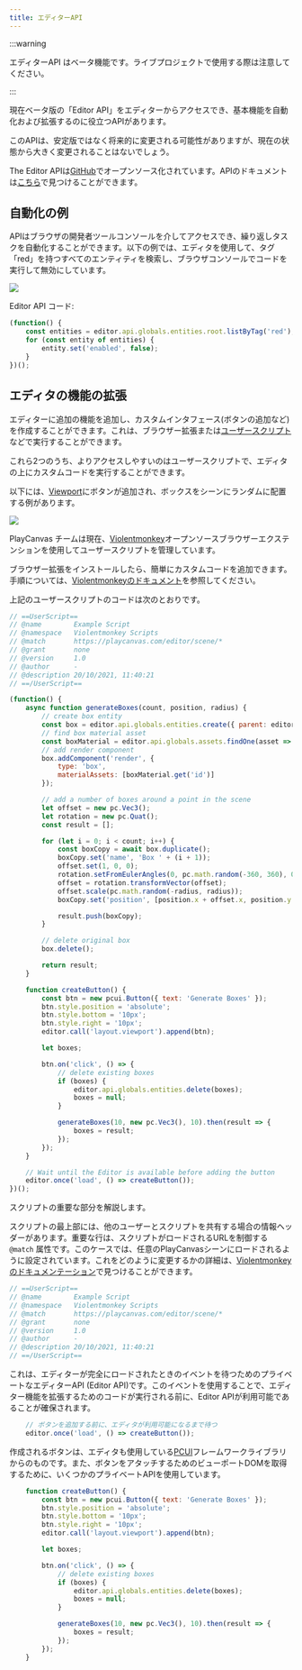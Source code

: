 ```yaml
---
title: エディターAPI
---
```


:::warning

エディターAPI はベータ機能です。ライブプロジェクトで使用する際は注意してください。

:::

現在ベータ版の「Editor API」をエディターからアクセスでき、基本機能を自動化および拡張するのに役立つAPIがあります。

このAPIは、安定版ではなく将来的に変更される可能性がありますが、現在の状態から大きく変更されることはないでしょう。

The Editor APIは[GitHub][github-repo]でオープンソース化されています。APIのドキュメントは[こちら][github-api]で見つけることができます。

## 自動化の例

APIはブラウザの開発者ツールコンソールを介してアクセスでき、繰り返しタスクを自動化することができます。以下の例では、エディタを使用して、タグ「red」を持つすべてのエンティティを検索し、ブラウザコンソールでコードを実行して無効にしています。

![](/img/user-manual/editor/editor-api/disable-red-boxes.gif)

Editor API コード:

```javascript
(function() {
    const entities = editor.api.globals.entities.root.listByTag('red');
    for (const entity of entities) {
        entity.set('enabled', false);
    }
})();
```

## エディタの機能の拡張

エディターに追加の機能を追加し、カスタムインタフェース(ボタンの追加など)を作成することができます。これは、ブラウザー拡張または[ユーザースクリプト][user-scripts]などで実行することができます。

これら2つのうち、よりアクセスしやすいのはユーザースクリプトで、エディタの上にカスタムコードを実行することができます。

以下には、[Viewport][viewport]にボタンが追加され、ボックスをシーンにランダムに配置する例があります。

![](/img/user-manual/editor/editor-api/generate-random-boxes.gif)

PlayCanvas チームは現在、[Violentmonkey][violentmonkey]オープンソースブラウザーエクステンションを使用してユーザースクリプトを管理しています。

ブラウザー拡張をインストールしたら、簡単にカスタムコードを追加できます。手順については、[Violentmonkeyのドキュメント][violentmonkey-docs]を参照してください。

上記のユーザースクリプトのコードは次のとおりです。

```javascript
// ==UserScript==
// @name        Example Script
// @namespace   Violentmonkey Scripts
// @match       https://playcanvas.com/editor/scene/*
// @grant       none
// @version     1.0
// @author      -
// @description 20/10/2021, 11:40:21
// ==/UserScript==

(function() {
    async function generateBoxes(count, position, radius) {
        // create box entity
        const box = editor.api.globals.entities.create({ parent: editor.api.globals.entities.root });
        // find box material asset
        const boxMaterial = editor.api.globals.assets.findOne(asset => asset.get('name') === 'boxMaterial');
        // add render component
        box.addComponent('render', {
            type: 'box',
            materialAssets: [boxMaterial.get('id')]
        });

        // add a number of boxes around a point in the scene
        let offset = new pc.Vec3();
        let rotation = new pc.Quat();
        const result = [];

        for (let i = 0; i < count; i++) {
            const boxCopy = await box.duplicate();
            boxCopy.set('name', 'Box ' + (i + 1));
            offset.set(1, 0, 0);
            rotation.setFromEulerAngles(0, pc.math.random(-360, 360), 0);
            offset = rotation.transformVector(offset);
            offset.scale(pc.math.random(-radius, radius));
            boxCopy.set('position', [position.x + offset.x, position.y + offset.y, position.z + offset.z]);

            result.push(boxCopy);
        }

        // delete original box
        box.delete();

        return result;
    }

    function createButton() {
        const btn = new pcui.Button({ text: 'Generate Boxes' });
        btn.style.position = 'absolute';
        btn.style.bottom = '10px';
        btn.style.right = '10px';
        editor.call('layout.viewport').append(btn);

        let boxes;

        btn.on('click', () => {
            // delete existing boxes
            if (boxes) {
                editor.api.globals.entities.delete(boxes);
                boxes = null;
            }

            generateBoxes(10, new pc.Vec3(), 10).then(result => {
                boxes = result;
            });
        });
    }

    // Wait until the Editor is available before adding the button
    editor.once('load', () => createButton());
})();
```

スクリプトの重要な部分を解説します。

スクリプトの最上部には、他のユーザーとスクリプトを共有する場合の情報ヘッダーがあります。重要な行は、スクリプトがロードされるURLを制御する `@match` 属性です。このケースでは、任意のPlayCanvasシーンにロードされるように設定されています。これをどのように変更するかの詳細は、[Violentmonkeyのドキュメンテーション][violentmonkey-matching]で見つけることができます。

```javascript
// ==UserScript==
// @name        Example Script
// @namespace   Violentmonkey Scripts
// @match       https://playcanvas.com/editor/scene/*
// @grant       none
// @version     1.0
// @author      -
// @description 20/10/2021, 11:40:21
// ==/UserScript==
```

これは、エディターが完全にロードされたときのイベントを待つためのプライベートなエディターAPI (Editor API)です。このイベントを使用することで、エディター機能を拡張するためのコードが実行される前に、Editor APIが利用可能であることが確保されます。

```javascript
    // ボタンを追加する前に、エディタが利用可能になるまで待つ
    editor.once('load', () => createButton());
```

作成されるボタンは、エディタも使用している[PCUI][pcui]フレームワークライブラリからのものです。また、ボタンをアタッチするためのビューポートDOMを取得するために、いくつかのプライベートAPIを使用しています。

```javascript
    function createButton() {
        const btn = new pcui.Button({ text: 'Generate Boxes' });
        btn.style.position = 'absolute';
        btn.style.bottom = '10px';
        btn.style.right = '10px';
        editor.call('layout.viewport').append(btn);

        let boxes;

        btn.on('click', () => {
            // delete existing boxes
            if (boxes) {
                editor.api.globals.entities.delete(boxes);
                boxes = null;
            }

            generateBoxes(10, new pc.Vec3(), 10).then(result => {
                boxes = result;
            });
        });
    }
```

[github-api]: https://api.playcanvas.com/editor/
[github-repo]: https://github.com/playcanvas/editor-api
[user-scripts]: https://en.wikipedia.org/wiki/Userscript
[viewport]: /user-manual/editor/interface/viewport
[violentmonkey]: https://violentmonkey.github.io/
[violentmonkey-docs]: https://violentmonkey.github.io/guide/creating-a-userscript/
[violentmonkey-matching]: https://violentmonkey.github.io/api/matching/
[pcui]: https://github.com/playcanvas/pcui
